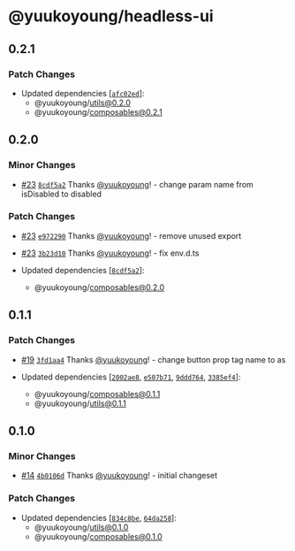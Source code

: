 # @yuukoyoung/headless-ui

## 0.2.1

### Patch Changes

- Updated dependencies [[`afc02ed`](https://github.com/yuukoyoung/yuuko-design/commit/afc02edc0b624ee073a0a6603a5cf8d954aa7725)]:
  - @yuukoyoung/utils@0.2.0
  - @yuukoyoung/composables@0.2.1

## 0.2.0

### Minor Changes

- [#23](https://github.com/yuukoyoung/yuuko-design/pull/23) [`8cdf5a2`](https://github.com/yuukoyoung/yuuko-design/commit/8cdf5a27481df2be1994a6a84443bf23affe88e0) Thanks [@yuukoyoung](https://github.com/yuukoyoung)! - change param name from isDisabled to disabled

### Patch Changes

- [#23](https://github.com/yuukoyoung/yuuko-design/pull/23) [`e972290`](https://github.com/yuukoyoung/yuuko-design/commit/e9722905c80b524e45bb22142259a3bc963e97ab) Thanks [@yuukoyoung](https://github.com/yuukoyoung)! - remove unused export

- [#23](https://github.com/yuukoyoung/yuuko-design/pull/23) [`3b23d10`](https://github.com/yuukoyoung/yuuko-design/commit/3b23d10fee44c74fd37dbbae5930d041e782df48) Thanks [@yuukoyoung](https://github.com/yuukoyoung)! - fix env.d.ts

- Updated dependencies [[`8cdf5a2`](https://github.com/yuukoyoung/yuuko-design/commit/8cdf5a27481df2be1994a6a84443bf23affe88e0)]:
  - @yuukoyoung/composables@0.2.0

## 0.1.1

### Patch Changes

- [#19](https://github.com/yuukoyoung/yuuko-design/pull/19) [`3fd1aa4`](https://github.com/yuukoyoung/yuuko-design/commit/3fd1aa47770d66e10dee16f12469151c66f33f92) Thanks [@yuukoyoung](https://github.com/yuukoyoung)! - change button prop tag name to as

- Updated dependencies [[`2002ae8`](https://github.com/yuukoyoung/yuuko-design/commit/2002ae815f34610630940ebf91ba03b93dbf7c94), [`e507b71`](https://github.com/yuukoyoung/yuuko-design/commit/e507b71dc49b3651280f1c78348913acabd1108b), [`9ddd764`](https://github.com/yuukoyoung/yuuko-design/commit/9ddd764b522de71c09a7d4590b11e1f9e38dd311), [`3385ef4`](https://github.com/yuukoyoung/yuuko-design/commit/3385ef4f2b7f37eb3cc7cb6b6bdaa30bded92719)]:
  - @yuukoyoung/composables@0.1.1
  - @yuukoyoung/utils@0.1.1

## 0.1.0

### Minor Changes

- [#14](https://github.com/yuukoyoung/yuuko-design/pull/14) [`4b0106d`](https://github.com/yuukoyoung/yuuko-design/commit/4b0106d9d3ed42cebd60b322345a86cd600a2f57) Thanks [@yuukoyoung](https://github.com/yuukoyoung)! - initial changeset

### Patch Changes

- Updated dependencies [[`834c8be`](https://github.com/yuukoyoung/yuuko-design/commit/834c8be97e516807e690ff86b2a2eb5672ab9c2c), [`64da258`](https://github.com/yuukoyoung/yuuko-design/commit/64da25853711117e79bb324d4b04e11de2d64b7d)]:
  - @yuukoyoung/utils@0.1.0
  - @yuukoyoung/composables@0.1.0
